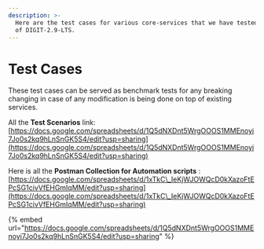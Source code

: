 ```yaml
---
description: >-
  Here are the test cases for various core-services that we have tested as part
  of DIGIT-2.9-LTS.
---
```


# Test Cases

These test cases can be served as benchmark tests for any breaking changing in case of any modification is being done on top of existing services.

All the **Test Scenarios** link: [https://docs.google.com/spreadsheets/d/1Q5dNXDnt5WrgOOOS1MMEnoyi7Jo0s2kq9hLnSnGK5S4/edit?usp=sharing](https://docs.google.com/spreadsheets/d/1Q5dNXDnt5WrgOOOS1MMEnoyi7Jo0s2kq9hLnSnGK5S4/edit?usp=sharing)

Here is all the **Postman Collection for Automation scripts** : [https://docs.google.com/spreadsheets/d/1xTkC\_IeKjWJOWQcD0kXazoFtEPcSG1civVfEHGmIqMM/edit?usp=sharing](https://docs.google.com/spreadsheets/d/1xTkC\_IeKjWJOWQcD0kXazoFtEPcSG1civVfEHGmIqMM/edit?usp=sharing)



{% embed url="https://docs.google.com/spreadsheets/d/1Q5dNXDnt5WrgOOOS1MMEnoyi7Jo0s2kq9hLnSnGK5S4/edit?usp=sharing" %}
